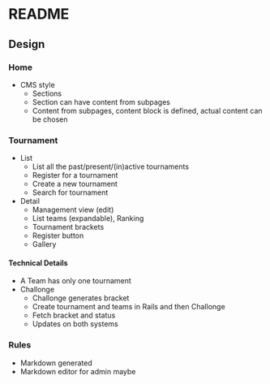 # README

## Design

### Home

* CMS style
  * Sections
  * Section can have content from subpages
  * Content from subpages, content block is defined, actual content can be chosen

### Tournament

* List
  * List all the past/present/(in)active tournaments
  * Register for a tournament
  * Create a new tournament
  * Search for tournament
* Detail
  * Management view (edit)
  * List teams (expandable), Ranking
  * Tournament brackets
  * Register button
  * Gallery

#### Technical Details

* A Team has only one tournament
* Challonge
  * Challonge generates bracket
  * Create tournament and teams in Rails and then Challonge
  * Fetch bracket and status
  * Updates on both systems

### Rules

* Markdown generated
* Markdown editor for admin maybe
